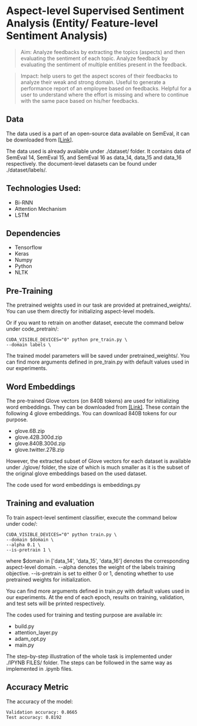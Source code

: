# Aspect-level Supervised Sentiment Analysis (Entity/ Feature-level Sentiment Analysis)

> Aim: Analyze feedbacks by extracting the topics (aspects) and then evaluating the sentiment of each topic. Analyze feedback by evaluating the sentiment of multiple entities present in the feedback. 

> Impact: help users to get the aspect scores of their feedbacks to analyze their weak and strong domain. Useful to generate a performance report of an employee based on feedbacks. Helpful for a user to understand where the effort is missing and where to continue with the same pace based on his/her feedbacks.


## Data

The data used is a part of an open-source data available on SemEval, it can be downloaded from [[Link]](http://alt.qcri.org/semeval2016/task5/index.php?id=data-and-tools). 

The data used is already available under ./dataset/ folder. It contains data of SemEval 14, SemEval 15, and SemEval 16 as data_14, data_15 and data_16 respectively. the document-level datasets can be found under ./dataset/labels/.


## Technologies Used:

* Bi-RNN
* Attention Mechanism
* LSTM


## Dependencies

* Tensorflow
* Keras
* Numpy
* Python
* NLTK



## Pre-Training

The pretrained weights used in our task are provided at pretrained_weights/. You can use them directly for initializing aspect-level models.

Or if you want to retrain on another dataset, execute the command below under code_pretrain/:

```
CUDA_VISIBLE_DEVICES="0" python pre_train.py \
--domain labels \
```

The trained model parameters will be saved under pretrained_weights/. You can find more arguments defined in pre_train.py with default values used in our experiments.




## Word Embeddings

The pre-trained Glove vectors (on 840B tokens) are used for initializing word embeddings. They can be downloaded from [[Link]](https://nlp.stanford.edu/projects/glove/). These contain the following 4 glove embeddings. You can download 840B tokens for our purpose.

- glove.6B.zip
- glove.42B.300d.zip
- glove.840B.300d.zip
- glove.twitter.27B.zip


However, the extracted subset of Glove vectors for each dataset is available under ./glove/ folder, the size of which is much smaller as it is the subset of the original glove embeddings based on the used dataset. 

The code used for word embeddings is embeddings.py



## Training and evaluation

To train aspect-level sentiment classifier, execute the command below under code/:

```
CUDA_VISIBLE_DEVICES="0" python train.py \
--domain $domain \
--alpha 0.1 \
--is-pretrain 1 \
```

where 
$domain in ['data_14', 'data_15', 'data_16'] denotes the corresponding aspect-level domain. 
--alpha denotes the weight of the labels training objective. 
--is-pretrain is set to either 0 or 1, denoting whether to use pretrained weights for initialization. 

You can find more arguments defined in train.py with default values used in our experiments. At the end of each epoch, results on training, validation, and test sets will be printed respectively.

The codes used for training and testing purpose are available in:

- build.py
- attention_layer.py
- adam_opt.py
- main.py


The step-by-step illustration of the whole task is implemented under ./IPYNB FILES/ folder. The steps can be followed in the same way as implemented in .ipynb files. 




## Accuracy Metric

The accuracy of the model: 

```
Validation accuracy: 0.8665
Test accuracy: 0.8192
```